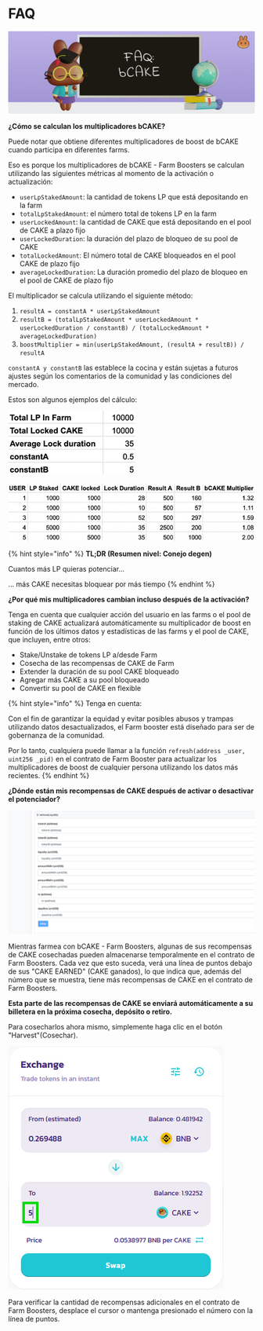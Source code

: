 # FAQ

![](<../../../.gitbook/assets/image (14) (1).png>)

**¿Cómo se calculan los multiplicadores bCAKE?**&#x20;

Puede notar que obtiene diferentes multiplicadores de boost de bCAKE cuando participa en diferentes farms.&#x20;

Eso es porque los multiplicadores de bCAKE - Farm Boosters se calculan utilizando las siguientes métricas al momento de la activación o actualización:

* `userLpStakedAmount`: la cantidad de tokens LP que está depositando en la farm
* `totalLpStakedAmount`: el número total de tokens LP en la farm
* `userLockedAmount`: la cantidad de CAKE que está depositando en el pool de CAKE a plazo fijo&#x20;
* `userLockedDuration`: la duración del plazo de bloqueo de su pool de CAKE
* `totalLockedAmount`: El número total de CAKE bloqueados en el pool CAKE de plazo fijo&#x20;
* `averageLockedDuration`: La duración promedio del plazo de bloqueo en el pool de CAKE de plazo fijo

El multiplicador se calcula utilizando el siguiente método:&#x20;

1. `resultA = constantA * userLpStakedAmount`&#x20;
2. `resultB = (totalLpStakedAmount * userLockedAmount * userLockedDuration / constantB) / (totalLockedAmount * averageLockedDuration)`&#x20;
3. `boostMultiplier = min(userLpStakedAmount, (resultA + resultB)) / resultA`&#x20;

`constantA y constantB` las establece la cocina y están sujetas a futuros ajustes según los comentarios de la comunidad y las condiciones del mercado.&#x20;

Estos son algunos ejemplos del cálculo:

![](<../../../.gitbook/assets/image (55).png>)

![](<../../../.gitbook/assets/image (12) (2).png>)

{% hint style="info" %}
**TL;DR (Resumen nivel: Conejo degen)**

Cuantos más LP quieras potenciar...

... más CAKE necesitas bloquear por más tiempo&#x20;
{% endhint %}

**¿Por qué mis multiplicadores cambian incluso después de la activación?**&#x20;

Tenga en cuenta que cualquier acción del usuario en las farms o el pool de staking de CAKE actualizará automáticamente su multiplicador de boost en función de los últimos datos y estadísticas de las farms y el pool de CAKE, que incluyen, entre otros:&#x20;

* Stake/Unstake de tokens LP a/desde Farm&#x20;
* Cosecha de las recompensas de CAKE de Farm&#x20;
* Extender la duración de su pool CAKE bloqueado
* Agregar más CAKE a su pool bloqueado&#x20;
* Convertir su pool de CAKE en flexible&#x20;

{% hint style="info" %}
Tenga en cuenta:&#x20;

Con el fin de garantizar la equidad y evitar posibles abusos y trampas utilizando datos desactualizados, el Farm booster está diseñado para ser de gobernanza de la comunidad.&#x20;

Por lo tanto, cualquiera puede llamar a la función `refresh(address _user, uint256 _pid)` en el contrato de Farm Booster para actualizar los multiplicadores de boost de cualquier persona utilizando los datos más recientes.&#x20;
{% endhint %}

**¿Dónde están mis recompensas de CAKE después de activar o desactivar el potenciador?**

![](<../../../.gitbook/assets/image (4) (3).png>)

Mientras farmea con bCAKE - Farm Boosters, algunas de sus recompensas de CAKE cosechadas pueden almacenarse temporalmente en el contrato de Farm Boosters. Cada vez que esto suceda, verá una línea de puntos debajo de sus "CAKE EARNED" (CAKE ganados), lo que indica que, además del número que se muestra, tiene más recompensas de CAKE en el contrato de Farm Boosters.&#x20;

**Esta parte de las recompensas de CAKE se enviará automáticamente a su billetera en la próxima cosecha, depósito o retiro.**&#x20;

Para cosecharlos ahora mismo, simplemente haga clic en el botón "Harvest"(Cosechar).

![](<../../../.gitbook/assets/image (3) (1) (1).png>)

Para verificar la cantidad de recompensas adicionales en el contrato de Farm Boosters, desplace el cursor o mantenga presionado el número con la línea de puntos.&#x20;

